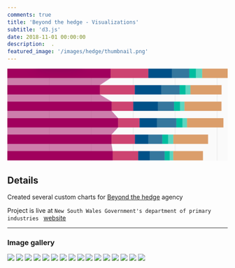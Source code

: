 ```yaml
---
comments: true
title: 'Beyond the hedge - Visualizations'
subtitle: 'd3.js'
date: 2018-11-01 00:00:00
description:  .
featured_image: '/images/hedge/thumbnail.png'
---
```


![](/images/hedge/thumbnail.png)

## Details





 Created several  custom charts for  [Beyond the hedge](https://www.beyondthehedgecreative.com/) agency 




Project is live at  `New South Wales Government's department of primary industries ` 
[website](https://www.dpi.nsw.gov.au/about-us/publications/pdi/2018/cotton)

---

### Image gallery


<div class="gallery" data-columns="3">
	<img src="/images/hedge/1.png">
	<img src="/images/hedge/2.png">
	<img src="/images/hedge/4.png">
	<img src="/images/hedge/5.png">
	<img src="/images/hedge/6.png">
	<img src="/images/hedge/7.png">
	<img src="/images/hedge/8.png">
	<img src="/images/hedge/9.png">
	<img src="/images/hedge/10.png">
	<img src="/images/hedge/11.png">
	<img src="/images/hedge/12.png">
	<img src="/images/hedge/13.png">
	<img src="/images/hedge/14.png">
	<img src="/images/hedge/15.png">
	<img src="/images/hedge/16.png">
	<img src="/images/hedge/17.png">
	
</div>



